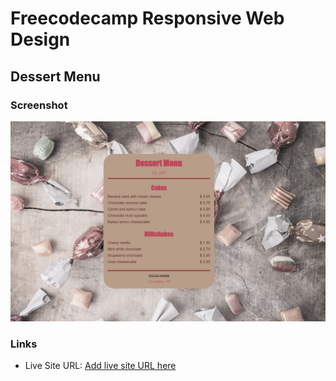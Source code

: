 # Freecodecamp Responsive Web Design

## Dessert Menu

### Screenshot

![](./screenshot.jpg)

### Links

- Live Site URL: [Add live site URL here](https://your-live-site-url.com)
